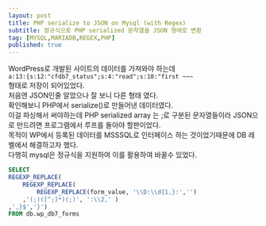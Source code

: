 ```yaml
---
layout: post
title: PHP serialize to JSON on Mysql (with Regex)
subtitle: 정규식으로 PHP serialized 문자열을 JSON 형태로 변환
tag: [MYSQL,MARIADB,REGEX,PHP]
published: true
---
```



WordPress로 개발된 사이트의 데이터를 가져와야 하는데  
```a:13:{s:12:"cfdb7_status";s:4:"read";s:10:"first ~~~```  
형태로 저장이 되어있었다.  
처음엔 JSON인줄 알았으나 잘 보니 다른 형태 였다.  
확인해보니 PHP에서 serialize()로 만들어낸 데이터였다.  
이걸 파싱해서 써야하는데 PHP serialized array 는 ;로 구분된 문자열들이라 JSON으로 만드려면 프로그램에서 루프를 돌아야 할판이었다.  
목적이 WP에서 등록된 데이터를 MSSSQL로 인터페이스 하는 것이었기때문에 DB 레벨에서 해결하고자 했다.  
다행히 mysql은 정규식을 지원하여 이를 활용하여 바꿀수 있었다.  

```sql
SELECT 
REGEXP_REPLACE(
	REGEXP_REPLACE(
		REGEXP_REPLACE(form_value, '\\D:\\d{1,}:','')
	,'(;)([^;]*)(;)', ':\\2,' )
,',}$','}')
FROM db.wp_db7_forms 
```
<br/>